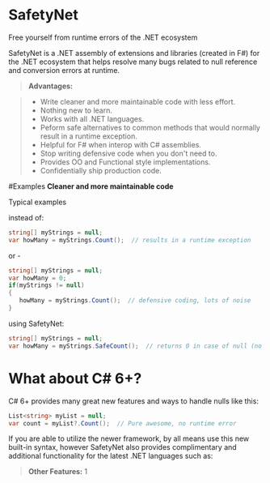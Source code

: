 # SafetyNet
Free yourself from runtime errors of the .NET ecosystem

SafetyNet is a .NET assembly of extensions and libraries (created in F#) for the .NET ecosystem that helps resolve many bugs related to null 
reference and conversion errors at runtime.

> **Advantages:**

> - Write cleaner and more maintainable code with less effort.
> - Nothing new to learn.
> - Works with all .NET languages.
> - Peform safe alternatives to common methods that would normally result in a runtime exception.
> - Helpful for F# when interop with C# assemblies.
> - Stop writing defensive code when you don't need to.
> - Provides OO and Functional style implementations.
> - Confidentially ship production code.

#Examples
**Cleaner and more maintainable code**

Typical examples

instead of:
```cs  
string[] myStrings = null;
var howMany = myStrings.Count();  // results in a runtime exception
```  
or -

```cs   
string[] myStrings = null;
var howMany = 0;
if(myStrings != null)
{
   howMany = myStrings.Count();  // defensive coding, lots of noise
}
```

using SafetyNet:
```cs  
string[] myStrings = null;
var howMany = myStrings.SafeCount();  // returns 0 in case of null (no runtime exception)
```

# What about C# 6+?
C# 6+ provides many great new features and ways to handle nulls like this:
```cs
List<string> myList = null;
var count = myList?.Count();  // Pure awesome, no runtime error
```

If you are able to utilize the newer framework, by all means use this new built-in syntax, 
however SafetyNet also provides complimentary and additional functionality for the latest .NET languages
such as:

> **Other Features:**
> 1
